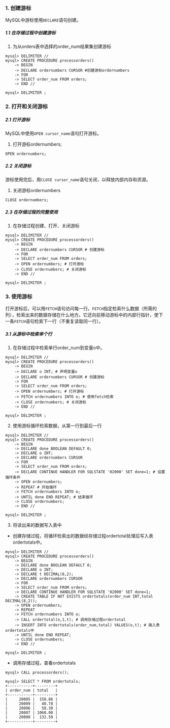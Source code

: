 ### 1. 创建游标
MySQL中游标使用`DECLARE`语句创建。

##### 1.1 在存储过程中创建游标
1. 为从orders表中选择的order_num结果集创建游标
```mysql
mysql> DELIMITER //
mysql> CREATE PROCEDURE processorders()
    -> BEGIN
    -> DECLARE ordernumbers CURSOR #创建游标ordernumbers
    -> FOR
    -> SELECT order_num FROM orders;
    -> END //

mysql> DELIMITER ;
```

### 2. 打开和关闭游标
##### 2.1 打开游标
MySQL中使用`OPEN cursor_name`语句打开游标。
1. 打开游标ordernumbers;
```mysql
OPEN ordernumbers;
```

##### 2.2 关闭游标
游标使用完后，用`CLOSE cursor_name`语句关闭，以释放内部内存和资源。
1. 关闭游标ordernumbers
```mysql
CLOSE ordernumbers;
```

##### 2.3 在存储过程的完整使用
1. 在存储过程创建、打开、关闭游标
```mysql
mysql> DELIMITER //
mysql> CREATE PROCEDURE processorders()
    -> BEGIN
    -> DECLARE ordernumbers CURSOR # 创建游标
    -> FOR
    -> SELECT order_num FROM orders;
    -> OPEN ordernumbers; # 打开游标
    -> CLOSE ordernumbers; # 关闭游标
    -> END //

mysql> DELIMITER ;
```

### 3. 使用游标
打开游标后，可以用`FETCH`语句访问每一行。`FETCH`指定检索什么数据（所需的列），检索出来的数据存储在什么地方。它还向前移动游标中的内部行指针，使下一条`FETCH`语句检索下一行（不重复读取同一行）。
##### 3.1 从游标中检索单个行
1. 在存储过程中检索单行order_num到变量o中。
```mysql
mysql> DELIMITER //
mysql> CREATE PROCEDURE processorders()
    -> BEGIN
    -> DECLARE o INT; # 声明变量o
    -> DECLARE ordernumbers CURSOR # 创建游标
    -> FOR
    -> SELECT order_num FROM orders; 
    -> OPEN ordernumbers; # 打开游标
    -> FETCH ordernumbers INTO o; # 使用fetch检索
    -> CLOSE ordernumbers; # 关闭游标
    -> END //

mysql> DELIMITER ;
```

2. 使用游标循环检索数据，从第一行到最后一行
```mysql
mysql> DELIMITER //
mysql> CREATE PROCEDURE processorders()
    -> BEGIN
    -> DECLARE done BOOLEAN DEFAULT 0;
    -> DECLARE o INT;
    -> DECLARE ordernumbers CURSOR
    -> FOR
    -> SELECT order_num FROM orders;
    -> DECLARE CONTINUE HANDLER FOR SQLSTATE '02000' SET done=1; # 设置循环条件
    -> OPEN ordernumbers;
    -> REPEAT # 开始循环
    -> FETCH ordernumbers INTO o;
    -> UNTIL done END REPEAT; # 结束循环
    -> CLOSE ordernumbers;
    -> END //

mysql> DELIMITER ;
```

3. 将读出来的数据写入表中
- 创建存储过程，将循环检索出的数据经存储过程ordertotal处理后写入表ordertotals中。
```mysql
mysql> DELIMITER //
mysql> CREATE PROCEDURE processorders()
    -> BEGIN
    -> DECLARE done BOOLEAN DEFAULT 0;
    -> DECLARE o INT;
    -> DECLARE t DECIMAL(8,2);
    -> DECLARE ordernumbers CURSOR
    -> FOR
    -> SELECT order_num FROM orders;
    -> DECLARE CONTINUE HANDLER FOR SQLSTATE '02000' SET done=1;
    -> CREATE TABLE IF NOT EXISTS ordertotals(order_num INT,total DECIMAL(8,2));
    -> OPEN ordernumbers;
    -> REPEAT
    -> FETCH ordernumbers INTO o;
    -> CALL ordertotal(o,1,t); # 调用存储过程ordertotal
    -> INSERT INTO ordertotals(order_num,total) VALUES(o,t); # 插入表ordertotals中
    -> UNTIL done END REPEAT;
    -> CLOSE ordernumbers;
    -> END //

mysql> DELIMITER ;
```

- 调用存储过程，查看ordertotals
```mysql
mysql> CALL processorders();

mysql> SELECT * FROM ordertotals;
+-----------+---------+
| order_num | total   |
+-----------+---------+
|     20005 |  158.86 |
|     20009 |   40.78 |
|     20006 |   58.30 |
|     20007 | 1060.00 |
|     20008 |  132.50 |
+-----------+---------+
```
